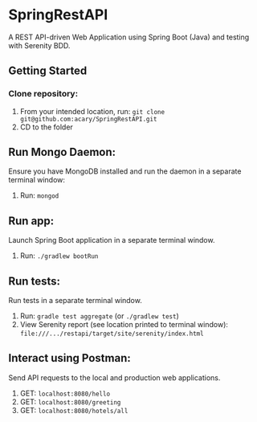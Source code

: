 # SpringRestAPI

A REST API-driven Web Application using Spring Boot (Java) and testing with Serenity BDD.

## Getting Started

### Clone repository:
1. From your intended location, run: ```git clone git@github.com:acary/SpringRestAPI.git```
2. CD to the folder

## Run Mongo Daemon:
Ensure you have MongoDB installed and run the daemon in a separate terminal window:
1. Run:  ```mongod```

## Run app:
Launch Spring Boot application in a separate terminal window.
1. Run:  ```./gradlew bootRun```

## Run tests:
Run tests in a separate terminal window.
1. Run: ```gradle test aggregate``` (or ```./gradlew test```)
2. View Serenity report (see location printed to terminal window): ```file:///.../restapi/target/site/serenity/index.html```

## Interact using Postman:
Send API requests to the local and production web applications.
1. GET: ```localhost:8080/hello```
2. GET: ```localhost:8080/greeting```
3. GET: ```localhost:8080/hotels/all```
